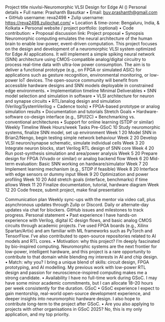 Project title
niuvlsi-Neuromorphic VLSI Design for Edge AI ()
Personal details
•	Full name: Prashanth Basutkar
•	Email: buv.prashanth@gmail.com
•	GitHub username: reva2498
•	Zulip username: https://reva2498.zulipchat.com/
•	Location & time-zone: Bengaluru, India, & Kolkata
•	Personal website / project portfolio: (optional)
•	Code contribution: 
•	Proposal discussion link: 
Project proposal
•	Synopsis
Neuromorphic computing emulates the neural architecture of the human brain to enable low-power, event-driven computation. This project focuses on the design and development of a neuromorphic VLSI system optimized for Edge AI applications. It will implement a simple spiking neural network (SNN) architecture using CMOS-compatible analog/digital circuitry to process real-time data with ultra-low power consumption. The aim is to deliver a functional prototype (e.g., on FPGA or simulated ASIC) for applications such as gesture recognition, environmental monitoring, or low-power IoT devices. The open-source community will benefit from accessible hardware designs and SNN models deployable in constrained edge environments.
•	Implementation timeline
Minimal Deliverables
•	SNN model selection and simulation in software
•	VLSI architecture for neuron and synapse circuits
•	RTL/analog design and simulation (Verilog/SystemVerilog + Cadence tools)
•	FPGA-based prototype or analog simulation results
•	Documentation and tutorials
Stretch Goals
•	Hardware-software co-design interface (e.g., SPI/I2C)
•	Benchmarking vs. conventional architectures
•	Support for online learning (STDP or similar)
Weekly Timeline
Week	Hours/week	Tasks
Pre-GSoC	10	Study neuromorphic systems, finalize SNN model, set up environment
Week 1	20	Model SNN in Brian2/Nengo, begin testing simple network behaviour
Week 2	20	Develop VLSI neuron/synapse schematic, simulate individual cells
Week 3	20	Integrate neuron blocks, start Verilog RTL design of SNN core
Week 4	20	Run post-synthesis simulation and area/power analysis
Week 5	20	Prepare design for FPGA (Vivado or similar) or analog backend flow
Week 6	20	Mid-term evaluation: Basic SNN working on hardware/simulator
Week 7	20	Implement learning mechanism (e.g., STDP if feasible)
Week 8	20	Interface with edge sensors or dummy input
Week 9	20	Optimization and power profiling
Week 10	20	Add stretch goals (interface, benchmarks) if time allows
Week 11	20	Finalize documentation, tutorial, hardware diagram
Week 12	20	Code freeze, submit project, make final presentation


Communication plan
Weekly sync-ups with the mentor via video call, plus asynchronous updates through Zulip or Discord. Daily or alternate-day updates via chat for blockers. GitHub issues and milestones to track progress.
Personal statement
•	Past experience I have hands-on experience with Verilog, digital IC design flows, and basic analog CMOS circuits through academic projects. I've used FPGA boards (e.g., Xilinx Spartan/Artix) and am familiar with ML frameworks such as PyTorch and TensorFlow. I’ve also contributed to open-source repositories related to AI models and RTL cores.
•	Motivation: why this project? I’m deeply fascinated by bio-inspired computing. Neuromorphic systems are the next frontier for low-power, intelligent hardware, and this project is a rare opportunity to contribute to that domain while blending my interests in AI and chip design.
•	Match: why you? I bring a unique blend of skills: circuit design, FPGA prototyping, and AI modelling. My previous work with low-power RTL design and passion for neuroscience-inspired computing makes me a strong candidate.
•	Availability I have no full-time work during GSoC. I may have some minor academic commitments, but I can allocate 18–20 hours per week consistently for the duration.
GSoC
•	GSoC experience I expect to gain mentorship, real-world open-source development experience, and deeper insights into neuromorphic hardware design. I also hope to contribute long-term to the project after GSoC.
•	Are you also applying to projects with other organisations in GSoC 2025? No, this is my only application, and my top priority.

